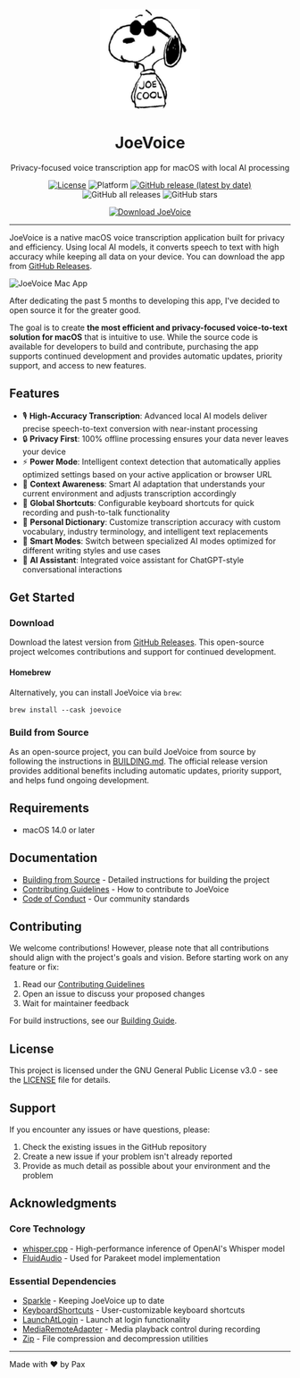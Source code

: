 <div align="center">
  <img src="JoeVoice/Assets.xcassets/AppIcon.appiconset/256-mac.png" width="180" height="180" />
  <h1>JoeVoice</h1>
  <p>Privacy-focused voice transcription app for macOS with local AI processing</p>

  [![License](https://img.shields.io/badge/License-GPL%20v3-blue.svg)](https://www.gnu.org/licenses/gpl-3.0)
  ![Platform](https://img.shields.io/badge/platform-macOS%2014.0%2B-brightgreen)
  [![GitHub release (latest by date)](https://img.shields.io/github/v/release/ZhenchongLi/JoeVoice)](https://github.com/ZhenchongLi/JoeVoice/releases)
  ![GitHub all releases](https://img.shields.io/github/downloads/ZhenchongLi/JoeVoice/total)
  ![GitHub stars](https://img.shields.io/github/stars/ZhenchongLi/JoeVoice?style=social)

  <a href="https://github.com/ZhenchongLi/JoeVoice/releases/latest">
    <img src="https://img.shields.io/badge/Download%20Now-Latest%20Version-blue?style=for-the-badge&logo=github" alt="Download JoeVoice" width="250"/>
  </a>
</div>

---

JoeVoice is a native macOS voice transcription application built for privacy and efficiency. Using local AI models, it converts speech to text with high accuracy while keeping all data on your device. You can download the app from [GitHub Releases](https://github.com/ZhenchongLi/JoeVoice/releases/latest).

![JoeVoice Mac App](https://github.com/user-attachments/assets/new-dashboard-screenshot)

After dedicating the past 5 months to developing this app, I've decided to open source it for the greater good.

The goal is to create **the most efficient and privacy-focused voice-to-text solution for macOS** that is intuitive to use. While the source code is available for developers to build and contribute, purchasing the app supports continued development and provides automatic updates, priority support, and access to new features.

## Features

- 🎙️ **High-Accuracy Transcription**: Advanced local AI models deliver precise speech-to-text conversion with near-instant processing
- 🔒 **Privacy First**: 100% offline processing ensures your data never leaves your device
- ⚡ **Power Mode**: Intelligent context detection that automatically applies optimized settings based on your active application or browser URL
- 🧠 **Context Awareness**: Smart AI adaptation that understands your current environment and adjusts transcription accordingly
- 🎯 **Global Shortcuts**: Configurable keyboard shortcuts for quick recording and push-to-talk functionality
- 📝 **Personal Dictionary**: Customize transcription accuracy with custom vocabulary, industry terminology, and intelligent text replacements
- 🔄 **Smart Modes**: Switch between specialized AI modes optimized for different writing styles and use cases
- 🤖 **AI Assistant**: Integrated voice assistant for ChatGPT-style conversational interactions

## Get Started

### Download
Download the latest version from [GitHub Releases](https://github.com/ZhenchongLi/JoeVoice/releases/latest). This open-source project welcomes contributions and support for continued development.

#### Homebrew
Alternatively, you can install JoeVoice via `brew`:

```shell
brew install --cask joevoice
```

### Build from Source
As an open-source project, you can build JoeVoice from source by following the instructions in [BUILDING.md](BUILDING.md). The official release version provides additional benefits including automatic updates, priority support, and helps fund ongoing development.

## Requirements

- macOS 14.0 or later

## Documentation

- [Building from Source](BUILDING.md) - Detailed instructions for building the project
- [Contributing Guidelines](CONTRIBUTING.md) - How to contribute to JoeVoice
- [Code of Conduct](CODE_OF_CONDUCT.md) - Our community standards

## Contributing

We welcome contributions! However, please note that all contributions should align with the project's goals and vision. Before starting work on any feature or fix:

1. Read our [Contributing Guidelines](CONTRIBUTING.md)
2. Open an issue to discuss your proposed changes
3. Wait for maintainer feedback

For build instructions, see our [Building Guide](BUILDING.md).

## License

This project is licensed under the GNU General Public License v3.0 - see the [LICENSE](LICENSE) file for details.

## Support

If you encounter any issues or have questions, please:
1. Check the existing issues in the GitHub repository
2. Create a new issue if your problem isn't already reported
3. Provide as much detail as possible about your environment and the problem

## Acknowledgments

### Core Technology
- [whisper.cpp](https://github.com/ggerganov/whisper.cpp) - High-performance inference of OpenAI's Whisper model
- [FluidAudio](https://github.com/FluidInference/FluidAudio) - Used for Parakeet model implementation

### Essential Dependencies
- [Sparkle](https://github.com/sparkle-project/Sparkle) - Keeping JoeVoice up to date
- [KeyboardShortcuts](https://github.com/sindresorhus/KeyboardShortcuts) - User-customizable keyboard shortcuts
- [LaunchAtLogin](https://github.com/sindresorhus/LaunchAtLogin) - Launch at login functionality
- [MediaRemoteAdapter](https://github.com/ejbills/mediaremote-adapter) - Media playback control during recording
- [Zip](https://github.com/marmelroy/Zip) - File compression and decompression utilities


---

Made with ❤️ by Pax
